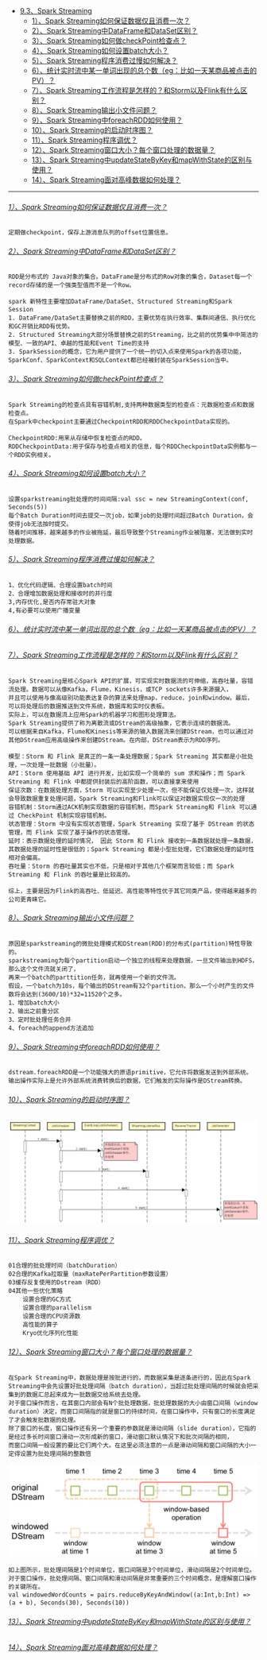 * [9.3、Spark Streaming](sparkstreaming.md)
    - [1）、Spark Streaming如何保证数据仅且消费一次？]()
    - [2）、Spark Streaming中DataFrame和DataSet区别？]()
    - [3）、Spark Streaming如何做checkPoint检查点？]()
    - [4）、Spark Streaming如何设置batch大小？]()
    - [5）、Spark Streaming程序消费过慢如何解决？]()
    - [6）、统计实时流中某一单词出现的总个数（eg：比如一天某商品被点击的PV）？]()
    - [7）、Spark Streaming工作流程是怎样的？和Storm以及Flink有什么区别？]()
    - [8）、Spark Streaming输出小文件问题？]()
    - [9）、Spark Streaming中foreachRDD如何使用？]()
    - [10）、Spark Streaming的启动时序图？]()
    - [11）、Spark Streaming程序调优？]()
    - [12）、Spark Streaming窗口大小？每个窗口处理的数据量？]()
    - [13）、Spark Streaming中updateStateByKey和mapWithState的区别与使用？]()
    - [14）、Spark Streaming面对高峰数据如何处理？]()

---
###### [1）、Spark Streaming如何保证数据仅且消费一次？]()
    定期做checkpoint，保存上游消息队列的offset位置信息。

###### [2）、Spark Streaming中DataFrame和DataSet区别？]()
    RDD是分布式的 Java对象的集合。DataFrame是分布式的Row对象的集合，Dataset每一个record存储的是一个强类型值而不是一个Row。
    
    spark 新特性主要增加DataFrame/DataSet、Structured Streaming和Spark Session
    1. DataFrame/DataSet主要替换之前的RDD，主要优势在执行效率、集群间通信、执行优化和GC开销比RDD有优势。
    2. Structured Streaming大部分场景替换之前的Streaming，比之前的优势集中中简洁的模型、一致的API、卓越的性能和Event Time的支持
    3. SparkSession的概念，它为用户提供了一个统一的切入点来使用Spark的各项功能，SparkConf、SparkContext和SQLContext都已经被封装在SparkSession当中。

###### [3）、Spark Streaming如何做checkPoint检查点？]()
    Spark Streaming的检查点具有容错机制,支持两种数据类型的检查点：元数据检查点和数据检查点。
    在Spark中checkpoint主要通过CheckpointRDD和RDDCheckpointData实现的。
    
    CheckpointRDD:用来从存储中恢复检查点的RDD。
    RDDCheckpointData:用于保存与检查点相关的信息，每个RDDCheckpointData实例都与一个RDD实例相关。

###### [4）、Spark Streaming如何设置batch大小？]()
    设置sparkstreaming批处理的时间间隔:val ssc = new StreamingContext(conf, Seconds(5))
    每个Batch Duration时间去提交一次job，如果job的处理时间超过Batch Duration，会使得job无法按时提交。
    随着时间推移，越来越多的作业被拖延，最后导致整个Streaming作业被阻塞，无法做到实时处理数据。

###### [5）、Spark Streaming程序消费过慢如何解决？]()
    1、优化代码逻辑、合理设置batch时间
    2、合理增加数据处理和接收时的并行度
    3,内存优化,是否内存常驻大对象
    4,有必要可以使用广播变量

###### [6）、统计实时流中某一单词出现的总个数（eg：比如一天某商品被点击的PV）？]()


###### [7）、Spark Streaming工作流程是怎样的？和Storm以及Flink有什么区别？]()
    Spark Streaming是核心Spark API的扩展，可实现实时数据流的可伸缩，高吞吐量，容错流处理。数据可以从像Kafka，Flume，Kinesis，或TCP sockets许多来源摄入，
    并且可以使用与像高级别功能表达复杂的算法来处理map，reduce，join和window。最后，可以将处理后的数据推送到文件系统，数据库和实时仪表板。
    实际上，可以在数据流上应用Spark的机器学习和图形处理算法。
    Spark Streaming提供了称为离散流或DStream的高级抽象，它表示连续的数据流。
    可以根据来自Kafka，Flume和Kinesis等来源的输入数据流来创建DStream，也可以通过对其他DStream应用高级操作来创建DStream。在内部，DStream表示为RDD序列。
    
    模型：Storm 和 Flink 是真正的一条一条处理数据；Spark Streaming 其实都是小批处理，一次处理一批数据（小批量）。
    API：Storm 使用基础 API 进行开发，比如实现一个简单的 sum 求和操作；而 Spark Streaming 和 Flink 中都提供封装后的高阶函数，可以直接拿来使用
    保证次数：在数据处理方面，Storm 可以实现至少处理一次，但不能保证仅处理一次，这样就会导致数据重复处理问题，Spark Streaming和Flink可以保证对数据实现仅一次的处理
    容错机制：Storm通过ACK机制实现数据的容错机制，而Spark Streaming和 Flink 可以通过 CheckPoint 机制实现容错机制。
    状态管理：Storm 中没有实现状态管理，Spark Streaming 实现了基于 DStream 的状态管理，而 Flink 实现了基于操作的状态管理。
    延时：表示数据处理的延时情况， 因此 Storm 和 Flink 接收到一条数据就处理一条数据，其数据处理的延时性是很低的；Spark Streaming 都是小型批处理，它们数据处理的延时性相对会偏高。
    吞吐量：Storm 的吞吐量其实也不低，只是相对于其他几个框架而言较低；而 Spark Streaming 和 Flink 的吞吐量是比较高的。
    
    综上，主要是因为Flink的高吞吐、低延迟、高性能等特性优于其它同类产品，使得越来越多的公司更青睐它。

###### [8）、Spark Streaming输出小文件问题？]()
    原因是sparkstreaming的微批处理模式和DStream(RDD)的分布式(partition)特性导致的。
    sparkstreaming为每个partition启动一个独立的线程来处理数据，一旦文件输出到HDFS，那么这个文件流就关闭了，
    再来一个batch的parttition任务，就再使用一个新的文件流。
    假设，一个batch为10s，每个输出的DStream有32个partition，那么一个小时产生的文件数将会达到(3600/10)*32=11520个之多。
    1、增加batch大小
    2、输出之前重分区
    3、定时批处理任务合并
    4、foreach的append方法追加

###### [9）、Spark Streaming中foreachRDD如何使用？]()
    dstream.foreachRDD是一个功能强大的原语primitive，它允许将数据发送到外部系统。
    输出操作实际上是允许外部系统消费转换后的数据，它们触发的实际操作是DStream转换。

###### [10）、Spark Streaming的启动时序图？]()
![Spark Streaming的启动时序图](./images/SparkStreaming启动时序图.png)  

###### [11）、Spark Streaming程序调优？]()
    01合理的批处理时间（batchDuration）
    02合理的Kafka拉取量（maxRatePerPartition参数设置）
    03缓存反复使用的Dstream（RDD）
    04其他一些优化策略
        设置合理的GC方式
        设置合理的parallelism
        设置合理的CPU资源数
        高性能的算子
        Kryo优化序列化性能

###### [12）、Spark Streaming窗口大小？每个窗口处理的数据量？]()
    在Spark Streaming中，数据处理是按批进行的，而数据采集是逐条进行的，因此在Spark Streaming中会先设置好批处理间隔（batch duration），当超过批处理间隔的时候就会把采集到的数据汇总起来成为一批数据交给系统去处理。
    对于窗口操作而言，在其窗口内部会有N个批处理数据，批处理数据的大小由窗口间隔（window duration）决定，而窗口间隔指的就是窗口的持续时间，在窗口操作中，只有窗口的长度满足了才会触发批数据的处理。
    除了窗口的长度，窗口操作还有另一个重要的参数就是滑动间隔（slide duration），它指的是经过多长时间窗口滑动一次形成新的窗口，滑动窗口默认情况下和批次间隔的相同，
    而窗口间隔一般设置的要比它们两个大。在这里必须注意的一点是滑动间隔和窗口间隔的大小一定得设置为批处理间隔的整数倍
![Spark Streaming窗口](./images/SparkStreaming窗口.png) 
 
    如上图所示，批处理间隔是1个时间单位，窗口间隔是3个时间单位，滑动间隔是2个时间单位。
    对于窗口操作，批处理间隔、窗口间隔和滑动间隔是非常重要的三个时间概念，是理解窗口操作的关键所在。
    val windowedWordCounts = pairs.reduceByKeyAndWindow((a:Int,b:Int) => (a + b), Seconds(30), Seconds(10))

###### [13）、Spark Streaming中updateStateByKey和mapWithState的区别与使用？]()
    

###### [14）、Spark Streaming面对高峰数据如何处理？]()
    
